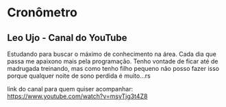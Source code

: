 # Cronômetro
## Leo Ujo - Canal do YouTube

Estudando para buscar o máximo de conhecimento na área. Cada dia que passa me apaixono mais pela programação. Tenho vontade de ficar até de madrugada treinando, mas como tenho filho pequeno não posso fazer isso porque qualquer noite de sono perdida é muito...rs

link do canal para quem quiser acompanhar: https://www.youtube.com/watch?v=msyTjg3t4Z8